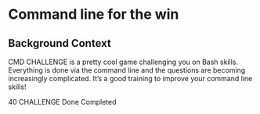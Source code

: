 # Command line for the win

## Background Context

CMD CHALLENGE is a pretty cool game challenging you on Bash skills. 
Everything is done via the command line and the questions are becoming increasingly complicated. It’s a good training to improve your command line skills!


40 CHALLENGE Done
Completed